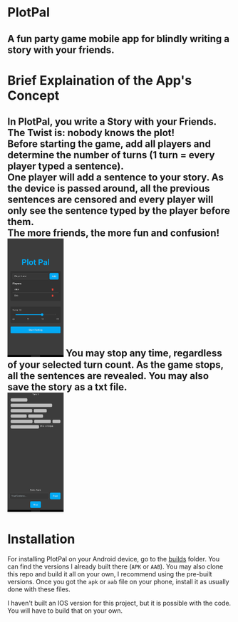 # PlotPal
A fun party game mobile app for blindly writing a story with your friends.
---
# Brief Explaination of the App's Concept
In PlotPal, you write a Story with your Friends. The Twist is: nobody knows the plot!<br>
Before starting the game, add all players and determine the number of turns (1 turn = every player typed a sentence).<br>
One player will add a sentence to your story. As the device is passed around, all the previous sentences are censored and every player will only see the sentence typed by the player before them.<br>
The more friends, the more fun and confusion!<br>
<img src="https://github.com/KOLLGO/PlotPal/blob/main/screenshots/homescreen.png" width="25%" height="25%">
You may stop any time, regardless of your selected turn count. As the game stops, all the sentences are revealed. You may also save the story as a txt file.<br>
<img src="https://github.com/KOLLGO/PlotPal/blob/main/screenshots/game.png" width="25%" height="25%"><br>
---
# Installation
For installing PlotPal on your Android device, go to the [builds](https://github.com/KOLLGO/PlotPal/tree/main/builds) folder. You can find the versions I already built there (`APK` or `AAB`). You may also clone this repo and build it all on your own, I recommend using the pre-built versions. Once you got the `apk` or `aab` file on your phone, install it as usually done with these files.

I haven't built an IOS version for this project, but it is possible with the code. You will have to build that on your own.
